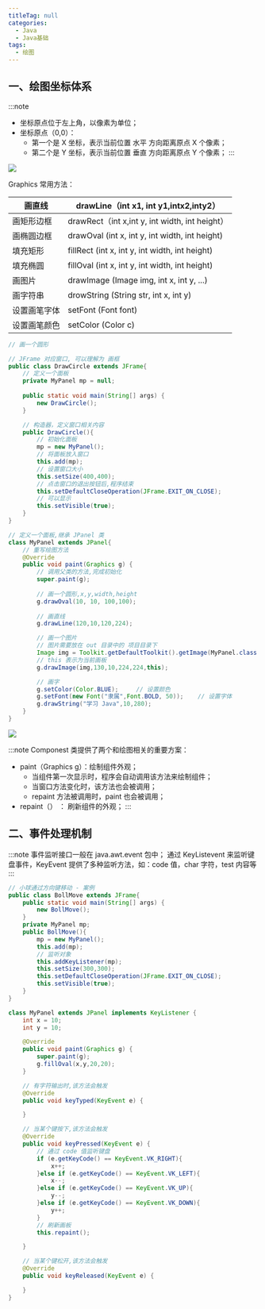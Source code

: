 ```yaml
---
titleTag: null
categories: 
  - Java
  - Java基础
tags: 
  - 绘图
---
```


## 一、绘图坐标体系
:::note

- 坐标原点位于左上角，以像素为单位；
- 坐标原点（0,0）：
   - 第一个是 X 坐标，表示当前位置 水平 方向距离原点 X 个像素；
   - 第二个是 Y 坐标，表示当前位置 垂直 方向距离原点 Y 个像素；
:::

![](https://pupper.com.cn/img/1653882162935-c1e5976e-301a-4410-9319-0ec8086f1656.png)

Graphics 常用方法：

| 画直线       | drawLine（int x1, int y1,intx2,inty2）         |
|--------------|------------------------------------------------|
| 画矩形边框   | drawRect（int x,int y, int width, int height） |
| 画椭圆边框   | drawOval (int x, int y, int width, int height) |
| 填充矩形     | fillRect (int x, int y, int width, int height) |
| 填充椭圆     | fillOval (int x, int y, int width, int height) |
| 画图片       | drawImage (Image img, int x, int y, ...)       |
| 画字符串     | drowString (String str, int x, int y)          |
| 设置画笔字体 | setFont (Font font)                            |
| 设置画笔颜色 | setColor (Color c)                             |

```java
// 画一个圆形

// JFrame 对应窗口, 可以理解为 画框
public class DrawCircle extends JFrame{
    // 定义一个面板
    private MyPanel mp = null;
    
    public static void main(String[] args) {
        new DrawCircle();
    }

    // 构造器，定义窗口相关内容
    public DrawCircle(){
        // 初始化面板
        mp = new MyPanel();
        // 将面板放入窗口
        this.add(mp);
        // 设置窗口大小
        this.setSize(400,400);
        // 点击窗口的退出按钮后,程序结束
        this.setDefaultCloseOperation(JFrame.EXIT_ON_CLOSE);
        // 可以显示
        this.setVisible(true);
    }
}

// 定义一个面板,继承 JPanel 类
class MyPanel extends JPanel{
    // 重写绘图方法
    @Override
    public void paint(Graphics g) {
        // 调用父类的方法,完成初始化
        super.paint(g);
        
        // 画一个圆形,x,y,width,height
        g.drawOval(10, 10, 100,100);
        
        // 画直线
        g.drawLine(120,10,120,224);

        // 画一个图片
        // 图片需要放在 out 目录中的 项目目录下
        Image img = Toolkit.getDefaultToolkit().getImage(MyPanel.class.getResource("/1.png"));
        // this 表示为当前画板
        g.drawImage(img,130,10,224,224,this);

        // 画字
        g.setColor(Color.BLUE);		// 设置颜色
        g.setFont(new Font("隶属",Font.BOLD, 50));	// 设置字体
        g.drawString("学习 Java",10,280);
    }
}
```
![](https://pupper.com.cn/img/1653897372207-e2153fe8-25b8-4346-8ca2-c8298f503c60.png)

:::note
Componest 类提供了两个和绘图相关的重要方案：

- paint（Graphics g）：绘制组件外观；
   - 当组件第一次显示时，程序会自动调用该方法来绘制组件；
   - 当窗口方法变化时，该方法也会被调用；
   - repaint 方法被调用时，paint 也会被调用；
- repaint（） ： 刷新组件的外观；
:::

## 二、事件处理机制
:::note
事件监听接口一般在 java.awt.event 包中；
通过 KeyListevent 来监听键盘事件，KeyEvent 提供了多种监听方法，如：code 值，char 字符，test 内容等
:::

```java
// 小球通过方向键移动 - 案例
public class BollMove extends JFrame{
    public static void main(String[] args) {
        new BollMove();
    }
    private MyPanel mp;
    public BollMove(){
        mp = new MyPanel();
        this.add(mp);
        // 监听对象
        this.addKeyListener(mp);
        this.setSize(300,300);
        this.setDefaultCloseOperation(JFrame.EXIT_ON_CLOSE);
        this.setVisible(true);
    }
}

class MyPanel extends JPanel implements KeyListener {
    int x = 10;
    int y = 10;

    @Override
    public void paint(Graphics g) {
        super.paint(g);
        g.fillOval(x,y,20,20);
    }

    // 有字符输出时,该方法会触发
    @Override
    public void keyTyped(KeyEvent e) {

    }

    // 当某个键按下,该方法会触发
    @Override
    public void keyPressed(KeyEvent e) {
        // 通过 code 值监听键盘
        if (e.getKeyCode() == KeyEvent.VK_RIGHT){
            x++;
        }else if (e.getKeyCode() == KeyEvent.VK_LEFT){
            x--;
        }else if (e.getKeyCode() == KeyEvent.VK_UP){
            y--;
        }else if (e.getKeyCode() == KeyEvent.VK_DOWN){
            y++;
        }
        // 刷新画板
        this.repaint();

    }

    // 当某个键松开,该方法会触发
    @Override
    public void keyReleased(KeyEvent e) {

    }
}
```

